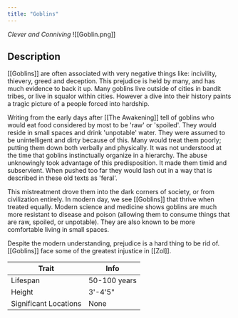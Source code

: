 ```yaml
---
title: "Goblins"
---
```

*Clever and Conniving*
![[Goblin.png]]

## Description
[[Goblins]] are often associated with very negative things like: incivility, thievery, greed and deception. This prejudice is held by many, and has much evidence to back it up. Many goblins live outside of cities in bandit tribes, or live in squalor within cities. However a dive into their history paints a tragic picture of a people forced into hardship.

Writing from the early days after [[The Awakening]] tell of goblins who would eat food considered by most to be 'raw' or 'spoiled'. They would reside in small spaces and drink 'unpotable' water. They were assumed to be unintelligent and dirty because of this. Many would treat them poorly; putting them down both verbally and physically. It was not understood at the time that goblins instinctually organize in a hierarchy. The abuse unknowingly took advantage of this predisposition. It made them timid and subservient. When pushed too far they would lash out in a way that is described in these old texts as 'feral'. 

This mistreatment drove them into the dark corners of society, or from civilization entirely. In modern day, we see [[Goblins]] that thrive when treated equally. Modern science and medicine shows goblins are much more resistant to disease and poison (allowing them to consume things that are raw, spoiled, or unpotable). They are also known to be more comfortable living in small spaces.

Despite the modern understanding, prejudice is a hard thing to be rid of. [[Goblins]] face some of the greatest injustice in [[Zol]].

| Trait | Info |
| --- | --- |
| Lifespan | 50-100 years |
| Height | 3'-4'5" |
| Significant Locations | None |